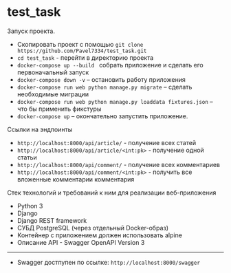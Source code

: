 # test_task

Запуск проекта.
 - Скопировать проект с помощью ``` git clone https://github.com/Pavel7334/test_task.git ```
 - ```cd test_task``` - перейти в директорию проекта
 - ```docker-compose up --build ```  собрать приложение и сделать его первоначальный запуск
 - ```docker-compose down -v``` – остановить работу приложения
 - ```docker-compose run web python manage.py migrate``` – сделать необходимые миграции
 - ```docker-compose run web python manage.py loaddata fixtures.json``` – что бы применить фикстуры
 - ```docker-compose up``` – окончательно запустить приложение.
 
 
Ссылки на эндпоинты
- ```http://localhost:8000/api/article/``` - получение всех статей
- ```http://localhost:8000/api/article/<int:pk>``` - получение одной статьи
- ```http://localhost:8000/api/comment/``` - получение всех комментариев
- ```http://localhost:8000/api/comment/<int:pk>``` - получить все вложенные комментарии комментария

Стек технологий и требований к ним для реализации веб-приложения 

- Python 3
- Django 
- Django REST framework
- СУБД PostgreSQL (через отдельный Docker-образ)
- Контейнер с приложением должен использовать alpine
- Описание API - Swagger OpenAPI Version 3

---
- Swagger достпупен по ссылке: ```http://localhost:8000/swagger```
